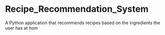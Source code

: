 # Recipe_Recommendation_System
A Python application that recommends recipes based on the ingredients the user has at hom
